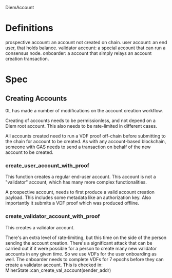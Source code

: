 
DiemAccount

# Definitions
prospective account: an account not created on chain.
user account: an end user, that holds balance.
validator account: a special account that can run a consensus node.
onboarder: a account that simply relays an account creation transaction.

# Spec

## Creating Accounts

0L has made a number of modifications on the account creation workflow.

Creating of accounts needs to be permissionless, and not depend on a Diem root account. This also needs to be rate-limited in different cases.

All accounts created need to run a VDF proof off-chain before submitting to the chain for account to be created. As with any account-based blockchain, someone with GAS needs to send a transaction on behalf of the new account to be created.

### create_user_account_with_proof

This function creates a regular end-user account. This account is not a "validator" account, which has many more complex functionalities.

A prospective account, needs to first produce a valid account creation payload. This includes some metadata like an authorization key. Also importantly it submits a VDF proof which was produced offline.

### create_validator_account_with_proof

This creates a validator account.

There's an extra level of rate-limiting, but this time on the side of the person sending the account creation. There's a significant attack that can be carried out if it were possible for a person to create many new validator accounts in any given time. So we use VDFs for the user onboarding as well. The onboarder needs to complete VDFs for 7 epochs before they can create a validator account. This is checked in: MinerState::can_create_val_account(sender_addr)

